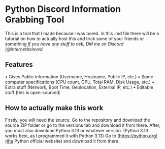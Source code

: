 # Python Discord Information Grabbing Tool
This is a tool that I made because I was bored. In this .md file there will be a tutorial on how to actually host this and trick some of your friends or something
_If you have any stuff to ask, DM me on Discord (@internetbeloved_
## Features
• Gives Public information (Username, Hostname, Public IP, etc.)
• Some computer specifications (CPU count, CPU, Total RAM, Disk Usage, etc.)
• Extra stuff (Network, Boot Time, Geolocation, External IP, etc.)
• Editable stuff (this is open-sourced)
## How to actually make this work
Firstly, you will need the source. Go to the repository and download the source ZIP folder or go to the versions tab and download it from there.
After, you must also download Python 3.13 or whatever version. (Python 3.13 works best, as I programmed it with Python 3.13) Go to [https://python.org](the Python official website) and download it from there.
